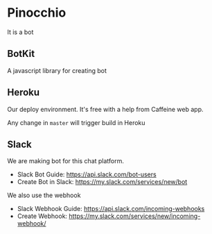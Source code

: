# Pinocchio

It is a bot

## BotKit

A javascript library for creating bot

## Heroku

Our deploy environment. It's free with a help from Caffeine web app.

Any change in `master` will trigger build in Heroku

## Slack

We are making bot for this chat platform.

- Slack Bot Guide: https://api.slack.com/bot-users
- Create Bot in Slack: https://my.slack.com/services/new/bot

We also use the webhook
- Slack Webhook Guide: https://api.slack.com/incoming-webhooks
- Create Webhook: https://my.slack.com/services/new/incoming-webhook/
